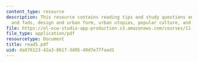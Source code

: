 ```yaml
---
content_type: resource
description: This resource contains reading tips and study questions on paradigms
  and fads, design and urban form, urban utopias, popular culture, and the Good City.
file: https://ol-ocw-studio-app-production.s3.amazonaws.com/courses/11-800-doctoral-research-seminar-knowledge-in-the-public-arena-spring-2007/da87612342a386173d9549d7e77faad1_read5.pdf
file_type: application/pdf
resourcetype: Document
title: read5.pdf
uid: da876123-42a3-8617-3d95-49d7e77faad1
---
```

